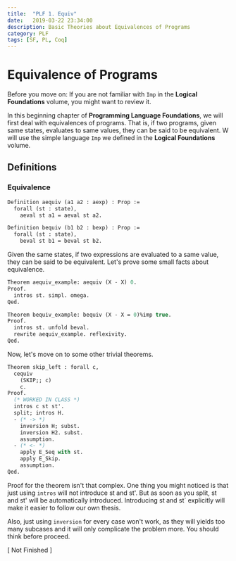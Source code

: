 ```yaml
---
title:  "PLF 1. Equiv"
date:   2019-03-22 23:34:00
description: Basic Theories about Equivalences of Programs
category: PLF
tags: [SF, PL, Coq]
---
```


# Equivalence of Programs
Before you move on: If you are not familiar with `Imp` in the **Logical Foundations** volume, you might want to review it.

In this beginning chapter of **Programming Language Foundations**, we will first deal with equivalences of programs. That is, if two programs, given same states, evaluates to same values, they can be said to be equivalent. W will use the simple language `Imp` we defined in the **Logical Foundations** volume.

## Definitions

### Equivalence

```ocaml
Definition aequiv (a1 a2 : aexp) : Prop :=
  forall (st : state),
    aeval st a1 = aeval st a2.

Definition bequiv (b1 b2 : bexp) : Prop :=
  forall (st : state),
    beval st b1 = beval st b2.
```
Given the same states, if two expressions are evaluated to a same value, they can be said to be equivalent. Let's prove some small facts about equivalence.

```ocaml
Theorem aequiv_example: aequiv (X - X) 0.
Proof.
  intros st. simpl. omega.
Qed.

Theorem bequiv_example: bequiv (X - X = 0)%imp true.
Proof.
  intros st. unfold beval.
  rewrite aequiv_example. reflexivity.
Qed.
```

Now, let's move on to some other trivial theorems.

```ocaml
Theorem skip_left : forall c,
  cequiv
    (SKIP;; c)
    c.
Proof.
  (* WORKED IN CLASS *)
  intros c st st'.
  split; intros H.
  - (* -> *)
    inversion H; subst.
    inversion H2. subst.
    assumption.
  - (* <- *)
    apply E_Seq with st.
    apply E_Skip.
    assumption.
Qed.
```
Proof for the theorem isn't that complex. One thing you might noticed is that just using `intros` will not introduce st and st'. But as soon as you split, st and st' will be automatically introduced. Introducing st and st` explicitly will make it easier to follow our own thesis. 

Also, just using `inversion` for every case won't work, as they will yields too many subcases and it will only complicate the problem more. You should think before proceed.

[ Not Finished ]